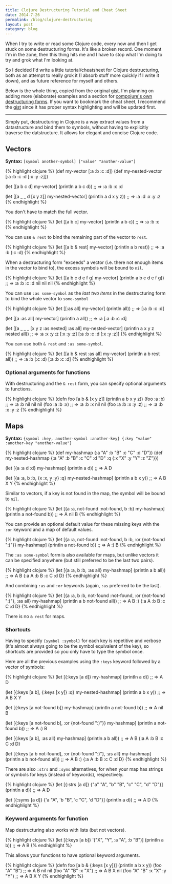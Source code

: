 ```yaml
---
title: Clojure Destructuring Tutorial and Cheat Sheet
date: 2014-7-26
permalink: /blog/clojure-destructuring
layout: post
category: blog
---
```


When I try to write or read some Clojure code, every now and then I get stuck on some destructuring forms. It's like a broken record. One moment I'm in the zone, then this thing hits me and I have to stop what I'm doing to try and grok what I'm looking at.

So I decided I'd write a little tutorial/cheatsheet for Clojure destructuring, both as an attempt to really grok it (I absorb stuff more quickly if I write it down), and as future reference for myself and others.

Below is the whole thing, copied from the original [gist][gist]. I'm planning on adding more (elaborate) examples and a section for [compojure's own destructuring forms][compojure]. If you want to bookmark the cheat sheet, I recommend the [gist][gist] since it has proper syntax highlighting and will be updated first.

[gist]: https://gist.github.com/john2x/e1dca953548bfdfb9844
[compojure]: https://github.com/weavejester/compojure/wiki/Destructuring-Syntax

* * *

Simply put, destructuring in Clojure is a way extract values from a datastructure and bind them to symbols, without having to explicitly traverse the datstructure. It allows for elegant and concise Clojure code.

Vectors
-------

**Syntax:** `[symbol another-symbol] ["value" "another-value"]`


{% highlight clojure %}
(def my-vector [:a :b :c :d])
(def my-nested-vector [:a :b :c :d [:x :y :z]])

(let [[a b c d] my-vector]
  (println a b c d))
;; => :a :b :c :d

(let [[a _ _ d [x y z]] my-nested-vector]
  (println a d x y z))
;; => :a :d :x :y :z
{% endhighlight %}

You don't have to match the full vector.

{% highlight clojure %}
(let [[a b c] my-vector]
  (println a b c))
;; => :a :b :c
{% endhighlight %}

You can use `& rest` to bind the remaining part of the vector to `rest`.

{% highlight clojure %}
(let [[a b & rest] my-vector]
  (println a b rest))
;; => :a :b (:c :d)
{% endhighlight %}

When a destructuring form "exceeds" a vector (i.e. there not enough items in the vector to bind to), the excess symbols will be bound to `nil`.

{% highlight clojure %}
(let [[a b c d e f g] my-vector]
  (println a b c d e f g))
;; => :a :b :c :d nil nil nil
{% endhighlight %}

You can use `:as some-symbol` as the *last two items* in the destructuring form to bind the whole vector to `some-symbol`

{% highlight clojure %}
(let [[:as all] my-vector]
  (println all))
;; => [:a :b :c :d]

(let [[a :as all] my-vector]
  (println a all))
;; => :a [:a :b :c :d]

(let [[a _ _ _ [x y z :as nested] :as all] my-nested-vector]
  (println a x y z nested all))
;; => :a :x :y :z [:x :y :z] [:a :b :c :d [:x :y :z]]
{% endhighlight %}

You can use both `& rest` and `:as some-symbol`.

{% highlight clojure %}
(let [[a b & rest :as all] my-vector]
  (println a b rest all))
;; => :a :b (:c :d) [:a :b :c :d]
{% endhighlight %}

### Optional arguments for functions

With destructuring and the `& rest` form, you can specify optional arguments to functions.

{% highlight clojure %}
(defn foo [a b & [x y z]]
  (println a b x y z))
(foo :a :b) ;; => :a :b nil nil nil
(foo :a :b :x) ;; => :a :b :x nil nil
(foo :a :b :x :y :z) ;; => :a :b :x :y :z
{% endhighlight %}

Maps
----

**Syntax:** `{symbol :key, another-symbol :another-key} {:key "value" :another-key "another-value"}`

{% highlight clojure %}
(def my-hashmap {:a "A" :b "B" :c "C" :d "D"})
(def my-nested-hashmap {:a "A" :b "B" :c "C" :d "D" :q {:x "X" :y "Y" :z "Z"}})

(let [{a :a d :d} my-hashmap]
  (println a d))
;; => A D

(let [{a :a, b :b, {x :x, y :y} :q} my-nested-hashmap]
  (println a b x y))
;; => A B X Y
{% endhighlight %}

Similar to vectors, if a key is not found in the map, the symbol will be bound to `nil`.

{% highlight clojure %}
(let [{a :a, not-found :not-found, b :b} my-hashmap]
  (println a not-found b))
;; => A nil B
{% endhighlight %}

You can provide an optional default value for these missing keys with the `:or` keyword and a map of default values.

{% highlight clojure %}
(let [{a :a, not-found :not-found, b :b, :or {not-found ":)"}} my-hashmap]
  (println a not-found b))
;; => A :) B
{% endhighlight %}

The `:as some-symbol` form is also available for maps, but unlike vectors it can be specified anywhere (but still preferred to be the last two pairs).

{% highlight clojure %}
(let [{a :a, b :b, :as all} my-hashmap]
  (println a b all))
;; => A B {:a A :b B :c C :d D}
{% endhighlight %}

And combining `:as` and `:or` keywords (again, `:as` preferred to be the last).

{% highlight clojure %}
(let [{a :a, b :b, not-found :not-found, :or {not-found ":)"}, :as all} my-hashmap]
  (println a b not-found all))
;; => A B :) {:a A :b B :c C :d D}
{% endhighlight %}

There is no `& rest` for maps.

### Shortcuts

Having to specify `{symbol :symbol}` for each key is repetitive and verbose (it's almost always going to be the symbol equivalent of the key), so shortcuts are provided so you only have to type the symbol once.

Here are all the previous examples using the `:keys` keyword followed by a vector of symbols:

{% highlight clojure %}
(let [{:keys [a d]} my-hashmap]
  (println a d))
;; => A D

(let [{:keys [a b], {:keys [x y]} :q} my-nested-hashmap]
  (println a b x y))
;; => A B X Y

(let [{:keys [a not-found b]} my-hashmap]
  (println a not-found b))
;; => A nil B

(let [{:keys [a not-found b], :or {not-found ":)"}} my-hashmap]
  (println a not-found b))
;; => A :) B

(let [{:keys [a b], :as all} my-hashmap]
  (println a b all))
;; => A B {:a A :b B :c C :d D}

(let [{:keys [a b not-found], :or {not-found ":)"}, :as all} my-hashmap]
  (println a b not-found all))
;; => A B :) {:a A :b B :c C :d D}
{% endhighlight %}

There are also `:strs` and `:syms` alternatives, for when your map has strings or symbols for keys (instead of keywords), respectively.

{% highlight clojure %}
(let [{:strs [a d]} {"a" "A", "b" "B", "c" "C", "d" "D"}]
  (println a d))
;; => A D

(let [{:syms [a d]} {'a "A", 'b "B", 'c "C", 'd "D"}]
  (println a d))
;; => A D
{% endhighlight %}

### Keyword arguments for function

Map destructuring also works with lists (but not vectors).

{% highlight clojure %}
(let [{:keys [a b]} '("X", "Y", :a "A", :b "B")]
  (println a b))
;; => A B
{% endhighlight %}

This allows your functions to have optional keyword arguments.

{% highlight clojure %}
(defn foo [a b & {:keys [x y]}]
  (println a b x y))
(foo "A" "B")  ;; => A B nil nil
(foo "A" "B" :x "X")  ;; => A B X nil
(foo "A" "B" :x "X" :y "Y")  ;; => A B X Y
{% endhighlight %}
